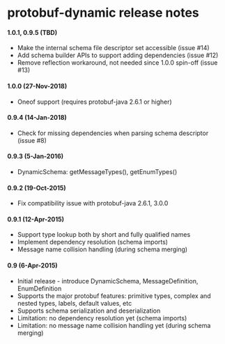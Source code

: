protobuf-dynamic release notes
==============================

#### 1.0.1, 0.9.5 (TBD)
* Make the internal schema file descriptor set accessible (issue #14)
* Add schema builder APIs to support adding dependencies (issue #12)
* Remove reflection workaround, not needed since 1.0.0 spin-off (issue #13)

#### 1.0.0 (27-Nov-2018)
* Oneof support (requires protobuf-java 2.6.1 or higher)

#### 0.9.4 (14-Jan-2018)
* Check for missing dependencies when parsing schema descriptor (issue #8)

#### 0.9.3 (5-Jan-2016)
* DynamicSchema: getMessageTypes(), getEnumTypes()

#### 0.9.2 (19-Oct-2015)
* Fix compatibility issue with protobuf-java 2.6.1, 3.0.0

#### 0.9.1 (12-Apr-2015)
* Support type lookup both by short and fully qualified names
* Implement dependency resolution (schema imports)
* Message name collision handling (during schema merging)

#### 0.9 (6-Apr-2015)
* Initial release - introduce DynamicSchema, MessageDefinition, EnumDefinition
* Supports the major protobuf features: primitive types, complex and nested types, labels, default values, etc
* Supports schema serialization and deserialization
* Limitation: no dependency resolution yet (schema imports)
* Limitation: no message name collision handling yet (during schema merging)
